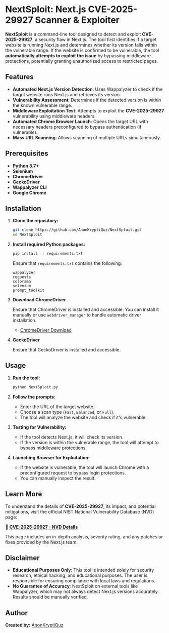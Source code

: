 # **NextSploit: Next.js CVE-2025-29927 Scanner & Exploiter**

**NextSploit** is a command-line tool designed to detect and exploit **CVE-2025-29927**, a security flaw in Next.js. The tool first identifies if a target website is running Next.js and determines whether its version falls within the vulnerable range. If the website is confirmed to be vulnerable, the tool **automatically attempts to exploit the issue** by bypassing middleware protections, potentially granting unauthorized access to restricted pages.


## **Features**

- **Automated Next.js Version Detection**: Uses Wappalyzer to check if the target website runs Next.js and retrieves its version.
- **Vulnerability Assessment**: Determines if the detected version is within the known vulnerable range.
- **Middleware Exploitation Test**: Attempts to exploit the **CVE-2025-29927** vulnerability using middleware headers.
- **Automated Chrome Browser Launch**: Opens the target URL with necessary headers preconfigured to bypass authentication (if vulnerable).
- **Mass URL Scanning**: Allows scanning of multiple URLs simultaneously.


## **Prerequisites**

- **Python 3.7+**
- **Selenium**
- **ChromeDriver**
- **GeckoDriver**
- **Wappalyzer CLI**
- **Google Chrome**

## **Installation**

1. **Clone the repository:**

   ```bash
   git clone https://github.com/AnonKryptiQuz/NextSploit.git
   cd NextSploit
   ```

2. **Install required Python packages:**

   ```bash
   pip install -r requirements.txt
   ```

   Ensure that `requirements.txt` contains the following:

   ```
   wappalyzer
   requests
   colorama
   selenium
   prompt_toolkit
   ```

3. **Download ChromeDriver**

   Ensure that ChromeDriver is installed and accessible. You can install it manually or use `webdriver_manager` to handle automatic driver installation.

   - [ChromeDriver Download](https://developer.chrome.com/docs/chromedriver/downloads)

4. **GeckoDriver**

   Ensure that GeckoDriver is installed and accessible.

## **Usage**

1. **Run the tool:**

   ```bash
   python NextSploit.py
   ```

2. **Follow the prompts:**
   - Enter the URL of the target website.
   - Choose a scan type (`Fast`, `Balanced`, or `Full`).
   - The tool will analyze the website and check if it's vulnerable.

3. **Testing for Vulnerability:**
   - If the tool detects Next.js, it will check its version.
   - If the version is within the vulnerable range, the tool will attempt to bypass middleware protections.

4. **Launching Browser for Exploitation:**
   - If the website is vulnerable, the tool will launch Chrome with a preconfigured request to bypass login protections.
   - You can manually inspect the result.

## **Learn More**

To understand the details of **CVE-2025-29927**, its impact, and potential mitigations, visit the official NIST National Vulnerability Database (NVD) page:

🔗 **[CVE-2025-29927 - NVD Details](https://nvd.nist.gov/vuln/detail/CVE-2025-29927)**

This page includes an in-depth analysis, severity rating, and any patches or fixes provided by the Next.js team.

## **Disclaimer**

- **Educational Purposes Only**: This tool is intended solely for security research, ethical hacking, and educational purposes. The user is responsible for ensuring compliance with local laws and regulations.
- **No Guarantee of Accuracy**: NextSploit on external tools like Wappalyzer, which may not always detect Next.js versions accurately. Results should be manually verified.

## **Author**

**Created by:** [AnonKryptiQuz](https://AnonKryptiQuz.github.io/)
